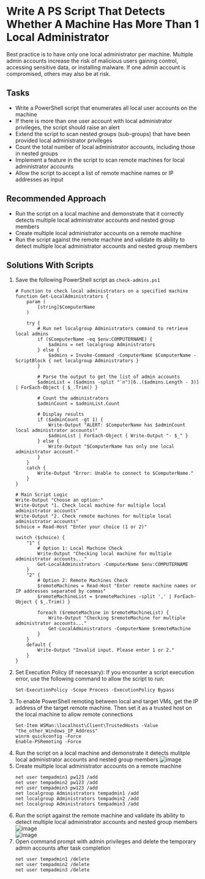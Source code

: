 # Write A PS Script That Detects Whether A Machine Has More Than 1 Local Administrator
Best practice is to have only one local administrator per machine. Multiple admin accounts increase the risk of malicious users gaining control, accessing sensitive data, or installing malware. If one admin account is compromised, others may also be at risk.



## Tasks
- Write a PowerShell script that enumerates all local user accounts on the machine
- If there is more than one user account with local administrator privileges, the script should raise an alert
- Extend the script to scan nested groups (sub-groups) that have been provided local administrator privileges
- Count the total number of local administrator accounts, including those in nested groups
- Implement a feature in the script to scan remote machines for local administrator accounts
- Allow the script to accept a list of remote machine names or IP addresses as input


## Recommended Approach
- Run the script on a local machine and demonstrate that it correctly detects multiple local administrator accounts and nested group members
- Create multiple local administrator accounts on a remote machine
- Run the script against the remote machine and validate its ability to detect multiple local administrator accounts and nested group members


## Solutions With Scripts
1. Save the following PowerShell script as `check-admins.ps1`
   ```
   # Function to check local administrators on a specified machine
   function Get-LocalAdministrators {
       param (
           [string]$ComputerName
       )
   
       try {
           # Run net localgroup Administrators command to retrieve local admins
           if ($ComputerName -eq $env:COMPUTERNAME) {
               $admins = net localgroup Administrators
           } else {
               $admins = Invoke-Command -ComputerName $ComputerName -ScriptBlock { net localgroup Administrators }
           }
   
           # Parse the output to get the list of admin accounts
           $adminList = ($admins -split "`n")[6..($admins.Length - 3)] | ForEach-Object { $_.Trim() }
   
           # Count the administrators
           $adminCount = $adminList.Count
   
           # Display results
           if ($adminCount -gt 1) {
               Write-Output "ALERT: $ComputerName has $adminCount local administrator accounts!"
               $adminList | ForEach-Object { Write-Output "- $_" }
           } else {
               Write-Output "$ComputerName has only one local administrator account."
           }
       }
       catch {
           Write-Output "Error: Unable to connect to $ComputerName."
       }
   }
   
   # Main Script Logic
   Write-Output "Choose an option:"
   Write-Output "1. Check local machine for multiple local administrator accounts"
   Write-Output "2. Check remote machines for multiple local administrator accounts"
   $choice = Read-Host "Enter your choice (1 or 2)"
   
   switch ($choice) {
       "1" {
           # Option 1: Local Machine Check
           Write-Output "Checking local machine for multiple administrator accounts..."
           Get-LocalAdministrators -ComputerName $env:COMPUTERNAME
       }
       "2" {
           # Option 2: Remote Machines Check
           $remoteMachines = Read-Host "Enter remote machine names or IP addresses separated by commas"
           $remoteMachineList = $remoteMachines -split ',' | ForEach-Object { $_.Trim() }
   
           foreach ($remoteMachine in $remoteMachineList) {
               Write-Output "Checking $remoteMachine for multiple administrator accounts..."
               Get-LocalAdministrators -ComputerName $remoteMachine
           }
       }
       default {
           Write-Output "Invalid input. Please enter 1 or 2."
       }
   }
   ```
2. Set Execution Policy (if necessary): If you encounter a script execution error, use the following command to allow the script to run:
   ```
   Set-ExecutionPolicy -Scope Process -ExecutionPolicy Bypass
   ```
3. To enable PowerShell remoting between local and target VMs, get the IP address of the target remote machine. Then set it as a trusted host on the local machine to allow remote connections
   ```
   Set-Item WSMan:\localhost\Client\TrustedHosts -Value "the_other_Windows_IP_Address"
   winrm quickconfig -Force
   Enable-PSRemoting -Force
   ```
4. Run the script on a local machine and demonstrate it detects mulitple local administrator accounts and nested group members
   ![image](https://github.com/user-attachments/assets/64cb6d6e-78f4-482f-9ea9-6d380c3fd232)
5. Create multiple local administrator accounts on a remote machine
   ```
   net user tempadmin1 pw123 /add
   net user tempadmin2 pw123 /add
   net user tempadmin3 pw123 /add
   net localgroup Administrators tempadmin1 /add
   net localgroup Administrators tempadmin2 /add
   net localgroup Administrators tempadmin3 /add
   ```
6. Run the script against the remote machine and validate its ability to detect multiple local administrator accounts and nested group members
   ![image](https://github.com/user-attachments/assets/96496877-e39d-427a-bccf-7179e8af2436)
   <br/>
   ![image](https://github.com/user-attachments/assets/be31ce80-5bd9-43f0-8f69-5c6ba97fa034)
7. Open command prompt with admin privileges and delete the temporary admin accounts after task completion
   ```
   net user tempadmin1 /delete
   net user tempadmin2 /delete
   net user tempadmin3 /delete
   ```
   
